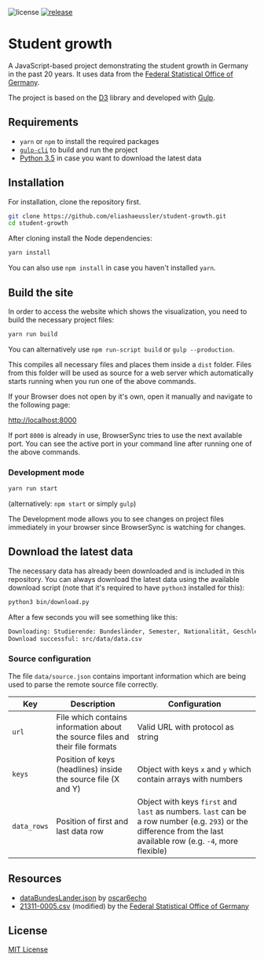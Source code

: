 ![license](https://img.shields.io/github/license/eliashaeussler/student-growth.svg)
[![release](https://img.shields.io/github/release/eliashaeussler/student-growth.svg)](https://github.com/eliashaeussler/student-growth/releases/)


# Student growth

A JavaScript-based project demonstrating the student growth in Germany in the past 20 years. It uses data from the
[Federal Statistical Office of Germany](https://www.destatis.de/EN/Homepage.html).

The project is based on the [D3](https://github.com/d3/d3) library and developed with [Gulp](https://github.com/gulpjs/gulp).


## Requirements

* `yarn` or `npm` to install the required packages
* [`gulp-cli`](https://github.com/gulpjs/gulp-cli) to build and run the project
* [Python 3.5](https://www.python.org/) in case you want to download the latest data


## Installation

For installation, clone the repository first.

```bash
git clone https://github.com/eliashaeussler/student-growth.git
cd student-growth
```

After cloning install the Node dependencies:

```bash
yarn install
```

You can also use `npm install` in case you haven't installed `yarn`.


## Build the site

In order to access the website which shows the visualization, you need to build the necessary project files:

```bash
yarn run build
```

You can alternatively use `npm run-script build` or `gulp --production`.

This compiles all necessary files and places them inside a `dist` folder. Files from this folder will be used as source
for a web server which automatically starts running when you run one of the above commands.

If your Browser does not open by it's own, open it manually and navigate to the following page:

<http://localhost:8000>

If port `8000` is already in use, BrowserSync tries to use the next available port. You can see the active port in your
command line after running one of the above commands.


### Development mode

```bash
yarn run start
```

(alternatively: `npm start` or simply `gulp`)

The Development mode allows you to see changes on project files immediately in your browser since BrowserSync is watching
for changes.


## Download the latest data

The necessary data has already been downloaded and is included in this repository. You can always download the latest data
using the available download script (note that it's required to have `python3` installed for this):

```bash
python3 bin/download.py
```

After a few seconds you will see something like this:

```bash
Downloading: Studierende: Bundesländer, Semester, Nationalität, Geschlecht
Download successful: src/data/data.csv
```

### Source configuration

The file `data/source.json` contains important information which are being used to parse the remote source file correctly.

| Key | Description | Configuration |
| --- | --- | --- |
| `url` | File which contains information about the source files and their file formats | Valid URL with protocol as string |
| `keys` | Position of keys (headlines) inside the source file (X and Y) | Object with keys `x` and `y` which contain arrays with numbers |
| `data_rows` | Position of first and last data row | Object with keys `first` and `last` as numbers. `last` can be a row number (e.g. `293`) or the difference from the last available row (e.g. `-4`, more flexible)


## Resources

* [dataBundesLander.json](https://gist.github.com/oscar6echo/4423770#file-databundeslander-json) by [oscar6echo](https://gist.github.com/oscar6echo)
* [21311-0005.csv](https://www-genesis.destatis.de/genesis/online?sequenz=tabelleDownload&selectionname=21311-0005&regionalschluessel=&format=csv) (modified) by the [Federal Statistical Office of Germany](https://www.destatis.de/EN/Homepage.html) 


## License

[MIT License](LICENSE.md)
